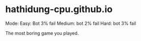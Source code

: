 # hathidung-cpu.github.io
Mode:
Easy: Bot 3% fail
Medium: bot 2% fail
Hard: bot 3% fail

The most boring game you played.
